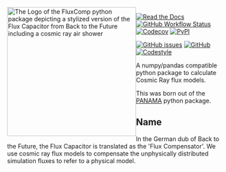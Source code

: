 <img src="https://raw.github.com/The-Ludwig/FluxComp/main/logo.svg" style="float: left" width="300" alt="The Logo of the FluxComp python package depicting a stylized version of the Flux Capacitor from Back to the Future including a cosmic ray air shower">

[![Read the Docs](https://img.shields.io/readthedocs/FluxComp?style=for-the-badge)](https://fluxcomp.readthedocs.io/en/latest/)
[![GitHub Workflow Status](https://img.shields.io/github/actions/workflow/status/The-Ludwig/FluxComp/ci.yml?style=for-the-badge)](https://github.com/The-Ludwig/FluxComp/actions/workflows/ci.yml)
[![Codecov](https://img.shields.io/codecov/c/github/The-Ludwig/FluxComp?label=test%20coverage&style=for-the-badge)](https://app.codecov.io/gh/The-Ludwig/FluxComp)
[![PyPI](https://img.shields.io/pypi/v/FluxComp?style=for-the-badge)](https://pypi.org/project/FluxComp/)

[![GitHub issues](https://img.shields.io/github/issues-raw/The-Ludwig/FluxComp?style=for-the-badge)](https://github.com/The-Ludwig/FluxComp/issues)
[![GitHub](https://img.shields.io/github/license/The-Ludwig/FluxComp?style=for-the-badge)](https://github.com/The-Ludwig/FluxComp/blob/main/LICENSE)
[![Codestyle](https://img.shields.io/badge/codesyle-Black-black.svg?style=for-the-badge)](https://github.com/psf/black)

A numpy/pandas compatible python package to calculate Cosmic Ray flux models.

This was born out of the [PANAMA](https://github.com/The-Ludwig/PANAMA) python package.


## Name
In the German dub of Back to the Future, the Flux Capacitor is translated as the 'Flux Compensator'.
We use cosmic ray flux models to compensate the unphysically distributed simulation fluxes to refer to 
a physical model.

<!-- ## Installation -->

<!-- ```bash -->
<!-- pip install fluxcomp -->
<!-- ``` -->
